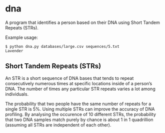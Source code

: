 # dna
A program that identifies a person based on their DNA using Short Tandem Repeats (STRs).

Example usage:
```
$ python dna.py databases/large.csv sequences/5.txt
Lavender
```

## Short Tandem Repeats (STRs)

An STR is a short sequence of DNA bases that tends to repeat consecutively numerous times at specific locations inside of a person’s DNA. The number of times any particular STR repeats varies a lot among individuals.

The probability that two people have the same number of repeats for a single STR is 5%. Using multiple STRs can improve the accuracy of DNA profiling. By analysing the occurence of 10 different STRs, the probability that two DNA samples match purely by chance is about 1 in 1 quadrillion (assuming all STRs are independent of each other).
